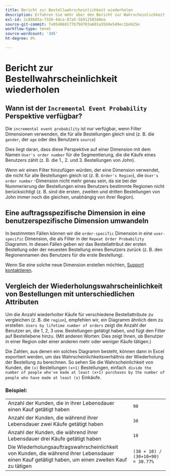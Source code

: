 ```yaml
---
title: Bericht zur Bestellwahrscheinlichkeit wiederholen
description: Erfahren Sie mehr über den Bericht zur Wahrscheinlichkeit wiederholter Bestellungen.
exl-id: 2c88b85a-7320-44ca-87a5-5b91250348ea
source-git-commit: fa954868177b79d703a601a55b9e549ec1bd425e
workflow-type: tm+mt
source-wordcount: '345'
ht-degree: 0%

---
```


# Bericht zur Bestellwahrscheinlichkeit wiederholen

## Wann ist der `Incremental Event Probability` Perspektive verfügbar?

Die `incremental event probability` ist nur verfügbar, wenn Filter Dimensionen verwenden, die für alle Bestellungen gleich sind (z. B. die `gender`, der `age` oder des Benutzers `source`)

Dies liegt daran, dass diese Perspektive auf einer Dimension mit dem Namen `User's order number` für die Segmentierung, die die Käufe eines Benutzers zählt (z. B. die 1., 2. und 3. Bestellungen von John).

Wenn wir einen Filter hinzufügen würden, der eine Dimension verwendet, die nicht für alle Bestellungen gleich ist (z. B. `Order's Region`), die `User's order number` -Dimension nicht mehr genau sein, da sie bei der Nummerierung der Bestellungen eines Benutzers bestimmte Regionen nicht berücksichtigt (z. B. sind die ersten, zweiten und dritten Bestellungen von John immer noch die gleichen, unabhängig von ihrer Region).

## Eine auftragsspezifische Dimension in eine benutzerspezifische Dimension umwandeln

In bestimmten Fällen können wir die `order-specific` Dimension in eine `user-specific` Dimension, die als Filter in der `Repeat Order Probability` Diagramm. In diesen Fällen geben wir das Bestellattribut der ersten Bestellung oder der neuesten Bestellung eines Benutzers zurück (z. B. den Regionennamen des Benutzers für die erste Bestellung).

Wenn Sie eine solche neue Dimension erstellen möchten, [Support kontaktieren](https://experienceleague.adobe.com/docs/commerce-knowledge-base/kb/troubleshooting/miscellaneous/mbi-service-policies.html?lang=en).

## Vergleich der Wiederholungswahrscheinlichkeit von Bestellungen mit unterschiedlichen Attributen

Um die Anzahl wiederholter Käufe für verschiedene Bestellattribute zu vergleichen (z. B. die `region`), empfehlen wir, ein Diagramm ähnlich dem zu erstellen. `Users by lifetime number of orders` zeigt die Anzahl der Benutzer an, die 1, 2, 3 usw. Bestellungen getätigt haben, und fügt den Filter auf Bestellebene hinzu. (Mit anderen Worten: Dies zeigt Ihnen, ob Benutzer in einer Region oder einer anderen mehr oder weniger Käufe tätigen.)

Die Zahlen, aus denen ein solches Diagramm besteht, können dann in Excel exportiert werden, um das Wahrscheinlichkeitsverhältnis der Wiederholung der Bestellung zu berechnen. So sehen Sie die Wahrscheinlichkeit von Kunden, die `(x)` Bestellungen `(x+1)` Bestellungen, einfach` divide the number of people who've made at least (x+1) purchases by the number of people who have made at least (x)` Einkäufe.

### Beispiel:

|  |  |
|---|---|
| Anzahl der Kunden, die in ihrer Lebensdauer einen Kauf getätigt haben | `90` |
| Anzahl der Kunden, die während ihrer Lebensdauer zwei Käufe getätigt haben | `30` |
| Anzahl der Kunden, die während ihrer Lebensdauer drei Käufe getätigt haben | `10` |
| Die Wiederholungsauftragswahrscheinlichkeit von Kunden, die während ihrer Lebensdauer einen Kauf getätigt haben, um einen zweiten Kauf zu tätigen | `(30 + 10) / (30+10+90) = 30.77%` |
